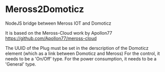 # Meross2Domoticz
NodeJS bridge between Meross IOT and Domoticz

It is based on the Meross-Cloud work by Apollon77
https://github.com/Apollon77/meross-cloud

The UUID of the Plug must be set in the derscription of the Domoticz element (which as a link between Domoticz and Meross)
For the control, it needs to be a 'On/Off' type.
For the power consumption, it needs to be a 'General' type.

